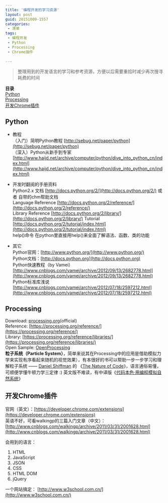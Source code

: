 ```yaml
---
title: '编程开发的学习资源'
layout: post
guid: 20151009-1557
categories:
 - 清单
tags:
 - 编程开发
 - Python
 - Processing
 - Chrome插件
 
---
```


>整理用到的开发语言的学习和参考资源，方便以后需要重拾时减少再次搜寻耗费的时间

**目录**  
<a href="#python">Python</a>  
<a href="#processing">Processing</a>  
<a href="#chrome">开发Chrome插件</a>  


<a name="python"></a>
## Python ##

* 教程  
（入门）简明Python教程 [http://sebug.net/paper/python](http://sebug.net/paper/python)  
（深入）Python从新手到专家 [http://www.haijd.net/archive/computer/python/dive_into_python_cn/index.html](http://www.haijd.net/archive/computer/python/dive_into_python_cn/index.html)  

* 开发时翻阅的手册资料  
Python2.x 文档 [http://docs.python.org/2/](http://docs.python.org/2/) 或者 自带的chm帮助文档  
Language Reference [http://docs.python.org/2/reference/](http://docs.python.org/2/reference/)  
Library Reference [http://docs.python.org/2/library/](http://docs.python.org/2/library/)
Tutorial [http://docs.python.org/2/tutorial/index.html](http://docs.python.org/2/tutorial/index.html)  
help()命令 在python里直接用help()来全面了解语法、函数、类的功能

* 其它  
Python官网：[http://www.python.org/](http://www.python.org/)  
Python文档：[http://docs.python.org](http://docs.python.org)  
Python快速教程（by Vamei）[http://www.cnblogs.com/vamei/archive/2012/09/13/2682778.html](http://www.cnblogs.com/vamei/archive/2012/09/13/2682778.html)  
Python标准库浅说 [http://www.cnblogs.com/vamei/archive/2012/07/18/2597212.html](http://www.cnblogs.com/vamei/archive/2012/07/18/2597212.html)


<a name="processing"></a>
## Processing ##

Download: [processing.org](https://processing.org/download/)(official)  
Reference: [https://processing.org/reference/](https://processing.org/reference/)  
Library: [https://processing.org/reference/libraries/](https://processing.org/reference/libraries/)  
Open Sample: [OpenProcessing](http://www.openprocessing.org/)  
**粒子系统（Particle System）**，简单来说其在Processing中的应用是借助模拟力学来实现有序看起来随机的视觉效果），有本很好的书可以帮助一步一步学习和理解粒子系统 —— [Daniel Shiffman](http://shiffman.net/) 的 《[The Nature of Code](http://t.cn/Ry86hZm)》，语言通俗易懂，可顺便学懂牛顿力学三定律 :)  英文版不难读，有中译版《[代码本色·用编程模拟自然系统](http://t.cn/Ry86b3U)》

<a name="chrome"></a>
## 开发Chrome插件 ##

官网（英文）：[https://developer.chrome.com/extensions](https://developer.chrome.com/extensions)  
英语不好，可看walkingp的三篇入门文章（中文）：[http://www.cnblogs.com/walkingp/archive/2011/03/31/2001628.html](http://www.cnblogs.com/walkingp/archive/2011/03/31/2001628.html)


会用到的语言：  

1. HTML
2. JavaScript
3. JSON
4. CSS
5. HTML DOM
6. jQuery
 
一个网站搞定： [http://www.w3school.com.cn/](http://www.w3school.com.cn/)